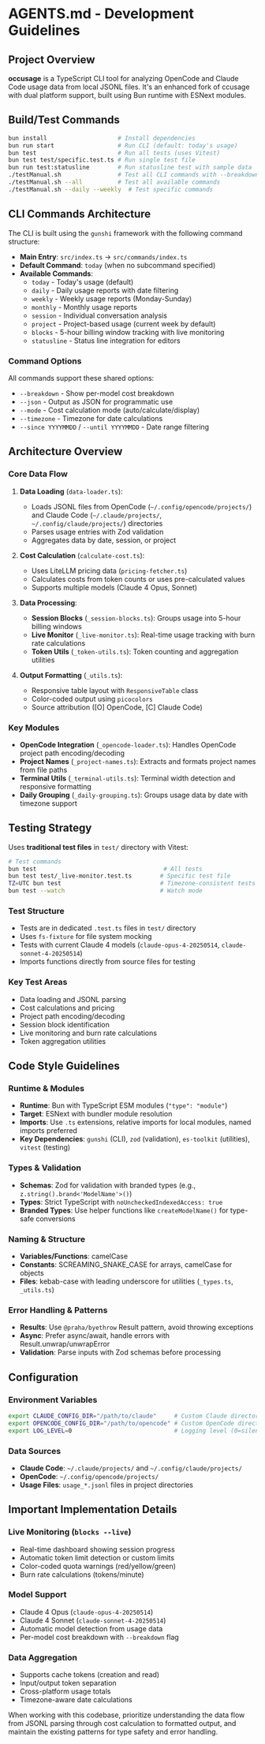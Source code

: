 # AGENTS.md - Development Guidelines

## Project Overview

**occusage** is a TypeScript CLI tool for analyzing OpenCode and Claude Code usage data from local JSONL files. It's an enhanced fork of ccusage with dual platform support, built using Bun runtime with ESNext modules.

## Build/Test Commands
```bash
bun install                    # Install dependencies
bun run start                  # Run CLI (default: today's usage)
bun test                       # Run all tests (uses Vitest)
bun test test/specific.test.ts # Run single test file
bun run test:statusline        # Run statusline test with sample data
./testManual.sh                # Test all CLI commands with --breakdown flag
./testManual.sh --all          # Test all available commands
./testManual.sh --daily --weekly  # Test specific commands
```

## CLI Commands Architecture

The CLI is built using the `gunshi` framework with the following command structure:

- **Main Entry**: `src/index.ts` → `src/commands/index.ts`
- **Default Command**: `today` (when no subcommand specified)
- **Available Commands**:
  - `today` - Today's usage (default)
  - `daily` - Daily usage reports with date filtering
  - `weekly` - Weekly usage reports (Monday-Sunday)
  - `monthly` - Monthly usage reports
  - `session` - Individual conversation analysis
  - `project` - Project-based usage (current week by default)
  - `blocks` - 5-hour billing window tracking with live monitoring
  - `statusline` - Status line integration for editors

### Command Options

All commands support these shared options:
- `--breakdown` - Show per-model cost breakdown
- `--json` - Output as JSON for programmatic use
- `--mode` - Cost calculation mode (auto/calculate/display)
- `--timezone` - Timezone for date calculations
- `--since YYYYMMDD` / `--until YYYYMMDD` - Date range filtering

## Architecture Overview

### Core Data Flow

1. **Data Loading** (`data-loader.ts`):
   - Loads JSONL files from OpenCode (`~/.config/opencode/projects/`) and Claude Code (`~/.claude/projects/`, `~/.config/claude/projects/`) directories
   - Parses usage entries with Zod validation
   - Aggregates data by date, session, or project

2. **Cost Calculation** (`calculate-cost.ts`):
   - Uses LiteLLM pricing data (`pricing-fetcher.ts`)
   - Calculates costs from token counts or uses pre-calculated values
   - Supports multiple models (Claude 4 Opus, Sonnet)

3. **Data Processing**:
   - **Session Blocks** (`_session-blocks.ts`): Groups usage into 5-hour billing windows
   - **Live Monitor** (`_live-monitor.ts`): Real-time usage tracking with burn rate calculations
   - **Token Utils** (`_token-utils.ts`): Token counting and aggregation utilities

4. **Output Formatting** (`_utils.ts`):
   - Responsive table layout with `ResponsiveTable` class
   - Color-coded output using `picocolors`
   - Source attribution ([O] OpenCode, [C] Claude Code)

### Key Modules

- **OpenCode Integration** (`_opencode-loader.ts`): Handles OpenCode project path encoding/decoding
- **Project Names** (`_project-names.ts`): Extracts and formats project names from file paths
- **Terminal Utils** (`_terminal-utils.ts`): Terminal width detection and responsive formatting
- **Daily Grouping** (`_daily-grouping.ts`): Groups usage data by date with timezone support

## Testing Strategy

Uses **traditional test files** in `test/` directory with Vitest:

```bash
# Test commands
bun test                                    # All tests
bun test test/_live-monitor.test.ts        # Specific test file
TZ=UTC bun test                            # Timezone-consistent tests
bun test --watch                           # Watch mode
```

### Test Structure
- Tests are in dedicated `.test.ts` files in `test/` directory
- Uses `fs-fixture` for file system mocking
- Tests with current Claude 4 models (`claude-opus-4-20250514`, `claude-sonnet-4-20250514`)
- Imports functions directly from source files for testing

### Key Test Areas
- Data loading and JSONL parsing
- Cost calculations and pricing
- Project path encoding/decoding
- Session block identification
- Live monitoring and burn rate calculations
- Token aggregation utilities

## Code Style Guidelines

### Runtime & Modules
- **Runtime**: Bun with TypeScript ESM modules (`"type": "module"`)
- **Target**: ESNext with bundler module resolution
- **Imports**: Use `.ts` extensions, relative imports for local modules, named imports preferred
- **Key Dependencies**: `gunshi` (CLI), `zod` (validation), `es-toolkit` (utilities), `vitest` (testing)

### Types & Validation
- **Schemas**: Zod for validation with branded types (e.g., `z.string().brand<'ModelName'>()`)
- **Types**: Strict TypeScript with `noUncheckedIndexedAccess: true`
- **Branded Types**: Use helper functions like `createModelName()` for type-safe conversions

### Naming & Structure
- **Variables/Functions**: camelCase
- **Constants**: SCREAMING_SNAKE_CASE for arrays, camelCase for objects
- **Files**: kebab-case with leading underscore for utilities (`_types.ts`, `_utils.ts`)

### Error Handling & Patterns
- **Results**: Use `@praha/byethrow` Result pattern, avoid throwing exceptions
- **Async**: Prefer async/await, handle errors with Result.unwrap/unwrapError
- **Validation**: Parse inputs with Zod schemas before processing

## Configuration

### Environment Variables
```bash
export CLAUDE_CONFIG_DIR="/path/to/claude"     # Custom Claude directory
export OPENCODE_CONFIG_DIR="/path/to/opencode" # Custom OpenCode directory
export LOG_LEVEL=0                             # Logging level (0=silent, 5=trace)
```

### Data Sources
- **Claude Code**: `~/.claude/projects/` and `~/.config/claude/projects/`
- **OpenCode**: `~/.config/opencode/projects/`
- **Usage Files**: `usage_*.jsonl` files in project directories

## Important Implementation Details

### Live Monitoring (`blocks --live`)
- Real-time dashboard showing session progress
- Automatic token limit detection or custom limits
- Color-coded quota warnings (red/yellow/green)
- Burn rate calculations (tokens/minute)

### Model Support
- Claude 4 Opus (`claude-opus-4-20250514`)
- Claude 4 Sonnet (`claude-sonnet-4-20250514`)
- Automatic model detection from usage data
- Per-model cost breakdown with `--breakdown` flag

### Data Aggregation
- Supports cache tokens (creation and read)
- Input/output token separation
- Cross-platform usage totals
- Timezone-aware date calculations

When working with this codebase, prioritize understanding the data flow from JSONL parsing through cost calculation to formatted output, and maintain the existing patterns for type safety and error handling.